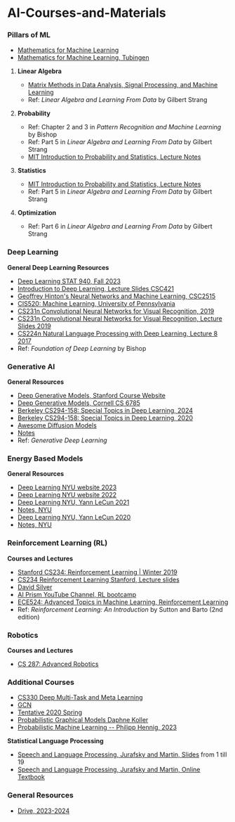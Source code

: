 # AI-Courses-and-Materials

### **Pillars of ML**

- [Mathematics for Machine Learning](https://drive.google.com/drive/folders/12v0Wl8Wcs-zuNutJwP39Yf4ZuU7ie3bk?usp=drive_link)
- [Mathematics for Machine Learning, Tubingen](http://www.tml.cs.uni-tuebingen.de/teaching/2020_maths_for_ml/index.php)

1. **Linear Algebra**
    - [Matrix Methods in Data Analysis, Signal Processing, and Machine Learning](https://www.youtube.com/playlist?list=PLFBPgxvkodCqCTVN0isaSA6S--hSTFgEw)
    - Ref: *Linear Algebra and Learning From Data* by Gilbert Strang

2. **Probability**
    - Ref: Chapter 2 and 3 in *Pattern Recognition and Machine Learning* by Bishop
    - Ref: Part 5 in *Linear Algebra and Learning From Data* by Gilbert Strang
    - [MIT Introduction to Probability and Statistics, Lecture Notes](https://ocw.mit.edu/courses/18-05-introduction-to-probability-and-statistics-spring-2022/resources/lecture-notes/)

3. **Statistics**
    - [MIT Introduction to Probability and Statistics, Lecture Notes](https://ocw.mit.edu/courses/18-05-introduction-to-probability-and-statistics-spring-2022/resources/lecture-notes/)
    - Ref: Part 5 in *Linear Algebra and Learning From Data* by Gilbert Strang

4. **Optimization**
    - Ref: Part 6 in *Linear Algebra and Learning From Data* by Gilbert Strang

### **Deep Learning**

**General Deep Learning Resources**

- [Deep Learning STAT 940, Fall 2023](https://www.youtube.com/playlist?list=PLehuLRPyt1HxuYpdlW4KevYJVOSDG3DEz)
- [Introduction to Deep Learning, Lecture Slides CSC421](https://www.cs.toronto.edu/~rgrosse/courses/csc421_2019/slides/lec17.pdf)
- [Geoffrey Hinton's Neural Networks and Machine Learning, CSC2515](http://www.cs.toronto.edu/~hinton/csc2515/lectures.html)
- [CIS520: Machine Learning, University of Pennsylvania](https://alliance.seas.upenn.edu/~cis520/wiki/index.php?n=Lectures.Lectures)
- [CS231n Convolutional Neural Networks for Visual Recognition, 2019](https://cs231n.github.io/convolutional-networks/)
- [CS231n Convolutional Neural Networks for Visual Recognition, Lecture Slides 2019](https://cs231n.stanford.edu/slides/2019/cs231n_2019_lecture09.pdf)
- [CS224n Natural Language Processing with Deep Learning, Lecture 8 2017](https://web.stanford.edu/class/archive/cs/cs224n/cs224n.1174/lectures/cs224n-2017-lecture8.pdf)
- Ref: *Foundation of Deep Learning* by Bishop

### **Generative AI**

**General Resources**

- [Deep Generative Models, Stanford Course Website](https://deepgenerativemodels.github.io/)
- [Deep Generative Models, Cornell CS 6785](https://kuleshov-group.github.io/dgm-website/)
- [Berkeley CS294-158: Special Topics in Deep Learning, 2024](https://sites.google.com/view/berkeley-cs294-158-sp24/home)
- [Berkeley CS294-158: Special Topics in Deep Learning, 2020](https://sites.google.com/view/berkeley-cs294-158-sp20/home)
- [Awesome Diffusion Models](https://diff-usion.github.io/Awesome-Diffusion-Models/)
- [Notes](https://kvfrans.com)
- Ref: *Generative Deep Learning*

### **Energy Based Models**

**General Resources**

- [Deep Learning NYU website 2023](https://nyu-ds1003.github.io/spring2023)
- [Deep Learning NYU website 2022](https://nyu-ds1003.github.io/spring2022)
- [Deep Learning NYU, Yann LeCun 2021](https://www.youtube.com/playlist?list=PLLHTzKZzVU9e6xUfG10TkTWApKSZCzuBI)
- [Notes, NYU](https://atcold.github.io/NYU-DLSP21/)
- [Deep Learning NYU, Yann LeCun 2020](https://www.youtube.com/playlist?list=PL80I41oVxglKcAHllsU0txr3OuTTaWX2v)
- [Notes, NYU](https://atcold.github.io/NYU-DLSP20/)

### **Reinforcement Learning (RL)**

**Courses and Lectures**

- [Stanford CS234: Reinforcement Learning | Winter 2019](https://www.youtube.com/playlist?list=PLoROMvodv4rOSOPzutgyCTapiGlY2Nd8u)
- [CS234 Reinforcement Learning Stanford, Lecture slides](https://web.stanford.edu/class/cs234/slides/lecture7pre.pdf)
- [David Silver](https://www.davidsilver.uk/teaching/)
- [AI Prism YouTube Channel, RL bootcamp](https://www.youtube.com/@aiprism1155)
- [ECE524: Advanced Topics in Machine Learning, Reinforcement Learning](https://sites.google.com/view/cjin/teaching/ece524?authuser=0)
- Ref: *Reinforcement Learning: An Introduction* by Sutton and Barto (2nd edition)

### **Robotics**

**Courses and Lectures**

- [CS 287: Advanced Robotics](https://people.eecs.berkeley.edu/~pabbeel/cs287-fa19/)

### **Additional Courses**

- [CS330 Deep Multi-Task and Meta Learning](https://cs330.stanford.edu/)
- [GCN](https://tkipf.github.io/graph-convolutional-networks/)
- [Tentative 2020 Spring](https://www.cs.cmu.edu/~epxing/Class/10708-20/lectures.html)
- [Probabilistic Graphical Models Daphne Koller](http://openclassroom.stanford.edu/MainFolder/CoursePage.php?course=ProbabilisticGraphicalModels)
- [Probabilistic Machine Learning -- Philipp Hennig, 2023](https://www.youtube.com/watch?v=TTo2kjrAuTo&list=PL05umP7R6ij2YE8rRJSb-olDNbntAQ_Bx)

**Statistical Language Processing**

- [Speech and Language Processing, Jurafsky and Martin, Slides](https://web.stanford.edu/~jurafsky/slp3/5.pdf) from 1 till 19
- [Speech and Language Processing, Jurafsky and Martin, Online Textbook](https://web.stanford.edu/~jurafsky/slp3/)

### **General Resources**

- [Drive, 2023-2024](https://drive.google.com/drive/folders/1mzKbwQqcmnHtWFjP-44dCEV88G-7HtZS?usp=drive_link)
